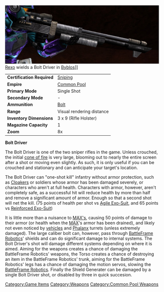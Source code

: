 ![](images/Bolt_driver.jpg "fig:Bolt_driver.jpg") [Rexo](Rexo.md)
wields a Bolt Driver in [Byblos](Byblos.md)\]\]

|                            |                                          |
| -------------------------- | ---------------------------------------- |
| **Certification Required** | [Sniping](Sniping.md)         |
| **Empire**                 | [Common Pool](Common_Pool.md) |
| **Primary Mode**           | Single Shot                              |
| **Secondary Mode**         | \-                                       |
| **Ammunition**             | [Bolt](Bolt.md)               |
| **Range**                  | Visual rendering distance                |
| **Inventory Dimensions**   | 3 x 9 (Rifle Holster)                    |
| **Magazine Capacity**      | 1                                        |
| **Zoom**                   | 8x                                       |

**Bolt Driver**

The Bolt Driver is one of the two sniper rifles in the game. Unless
crouched, the initial [cone of fire](cone_of_fire.md) is very
large, blooming out to nearly the entire screen after a shot or moving
even slightly. As such, it is only useful if you can be crouched and
stationary and can anticipate your target's location.

The Bolt Driver can "one-shot kill" infantry without armor protection,
such as [Cloakers](Infiltrator.md) or soldiers whose armor has
been damaged severely, or characters who aren't at full health.
Characters with armor, however, aren't completely safe, as a successful
hit will reduce health by more than half and remove a significant amount
of armor. Enough so that a second shot will net the kill. (75 points of
health per shot vs [Agile Exo-Suit](Agile_Exo-Suit.md), and 65
points vs [Reinforced Exo-Suit](Reinforced_Exo-Suit.md))

It is little more than a nuisance to
[MAX's](Mechanized_Armored_Exo-Suit.md), causing 50 points of
damage to their armor (or health when the
[MAX](Mechanized_Armored_Exo-Suit.md)'s armor has been drained),
and likely not even noticed by [vehicles](Vehicle_Index.md) and
[Phalanx](Phalanx.md) turrets (unless extremely damaged). The
large caliber bolt can, however, pass through [BattleFrame
Robotics](BattleFrame_Robotics.md)' shields and can do
significant damage to internal systems. The Bolt Driver's shot will
damage different systems depending on where it is aimed. Aiming for the
weapons creates a chance of damaging the BattleFrame Robotics' weapons,
the Torso creates a chance of destroying an item in the BattleFrame
Robotics' trunk, aiming for the BattleFrame Robotics' legs has a chance
of damaging the motion servos, slowing the [BattleFrame
Robotics](BattleFrame_Robotics.md). Finally the Shield Generater
can be damaged by a single Bolt Driver shot, or disabled by three in
quick succesion.

[Category:Game Items](Category:Game_Items.md)
[Category:Weapons](Category:Weapons.md) [Category:Common Pool
Weapons](Category:Common_Pool_Weapons.md)
